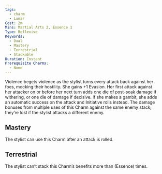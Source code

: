 ```yaml
---
tags:
  - charm
  - Lunar
Cost: 2m
Mins: Martial Arts 2, Essence 1
Type: Reflexive
Keywords:
  - Dual
  - Mastery
  - Terrestrial
  - Stackable
Duration: Instant
Prerequisite Charms:
  - None
---
```

Violence begets violence as the stylist turns every attack back against her foes, mocking their hostility. She gains +1 Evasion. Her first attack against her attacker on or before her next turn adds one die of post-soak damage if withering, or one die of damage if decisive. If she makes a gambit, she adds an automatic success on the attack and Initiative rolls instead. The damage bonuses from multiple uses of this Charm against the same enemy stack; they’re lost if the stylist attacks a different enemy. 
## Mastery

The stylist can use this Charm after an attack is rolled. 
## Terrestrial

The stylist can’t stack this Charm’s benefits more than (Essence) times.